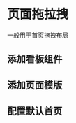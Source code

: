 # 页面拖拉拽
一般用于首页拖拽布局

## 添加看板组件
<ZoomImg src="/sortable-page-1.png" />

## 添加页面模版
<ZoomImg src="/sortable-page-2.png" />

## 配置默认首页
<ZoomImg src="/sortable-page-3.png" />
<ZoomImg src="/sortable-page-4.png" />